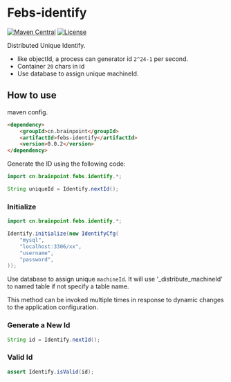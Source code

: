 
# Febs-identify

[![Maven Central](https://maven-badges.herokuapp.com/maven-central/cn.brainpoint/febs-identify/badge.svg)](https://maven-badges.herokuapp.com/maven-central/cn.brainpoint/febs-identify/)
[![License](https://img.shields.io/github/license/brainpoint/febs-identify-java)](https://opensource.org/licenses/MIT)

Distributed Unique Identify.

- like objectId, a process can generator id `2^24-1` per second.
- Container `20` chars in id
- Use database to assign unique machineId.

## How to use

maven config.

```html
<dependency>
    <groupId>cn.brainpoint</groupId>
    <artifactId>febs-identify</artifactId>
    <version>0.0.2</version>
</dependency>
```

Generate the ID using the following code:

```java
import cn.brainpoint.febs.identify.*;

String uniqueId = Identify.nextId();
```

### Initialize

```java
import cn.brainpoint.febs.identify.*;

Identify.initialize(new IdentifyCfg(
    "mysql",
    "localhost:3306/xx",
    "username",
    "password",
));
```

Use database to assign unique `machineId`. It will use '_distribute_machineId' to named table if not specify a table name.

This method can be invoked multiple times in response to dynamic changes to the application configuration.

### Generate a New Id

```java
String id = Identify.nextId();
```

### Valid Id

```java
assert Identify.isValid(id);
```
